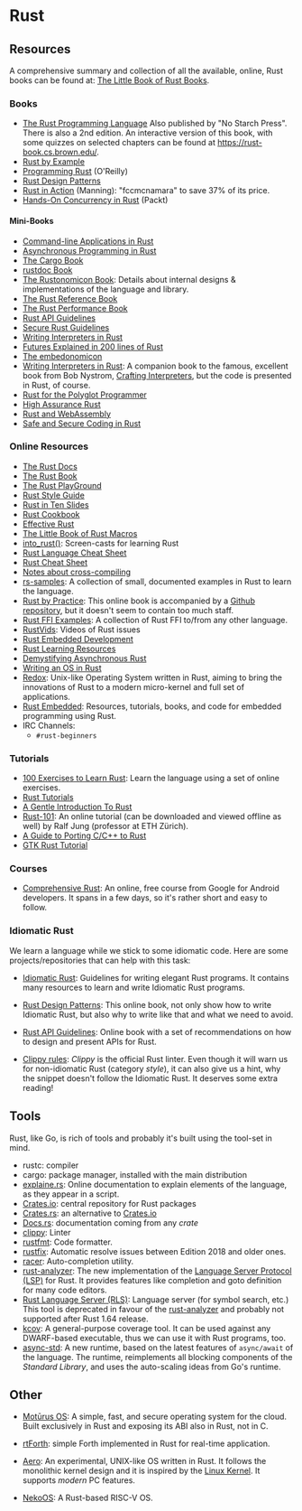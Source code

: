 Rust
====

Resources
---------

A comprehensive summary and collection of all the available, online, Rust books
can be found at: [The Little Book of Rust Books](https://lborb.github.io/book/).

### Books

 - [The Rust Programming Language](https://doc.rust-lang.org/book/)
   Also published by "No Starch Press".  There is also a 2nd edition.
   An interactive version of this book, with some quizzes on selected chapters
   can be found at <https://rust-book.cs.brown.edu/>.
 - [Rust by Example](http://rustbyexample.com/)
 - [Programming Rust](http://shop.oreilly.com/product/0636920040385.do) (O'Reilly)
 - [Rust Design Patterns](https://github.com/rust-unofficial/patterns)
 - [Rust in Action](https://www.manning.com/books/rust-in-action) (Manning):
   "fccmcnamara" to save 37% of its price.
 - [Hands-On Concurrency in Rust](https://www.packtpub.com/application-development/hands-concurrency-rust) (Packt)

#### Mini-Books ####

 - [Command-line Applications in Rust](https://rust-cli.github.io/book/)
 - [Asynchronous Programming in Rust](https://rust-lang.github.io/async-book/)
 - [The Cargo Book](https://doc.rust-lang.org/cargo/)
 - [rustdoc Book](https://doc.rust-lang.org/rustdoc/)
 - [The Rustonomicon Book](https://doc.rust-lang.org/nomicon/):
   Details about internal designs & implementations of the language and library.
 - [The Rust Reference Book](https://doc.rust-lang.org/reference/)
 - [The Rust Performance Book](https://nnethercote.github.io/perf-book/)
 - [Rust API Guidelines](https://rust-lang.github.io/api-guidelines/)
 - [Secure Rust Guidelines](https://anssi-fr.github.io/rust-guide/)
 - [Writing Interpreters in Rust](https://rust-hosted-langs.github.io/book/)
 - [Futures Explained in 200 lines of Rust](https://cfsamson.github.io/books-futures-explained/)
 - [The embedonomicon](https://rust-embedded.github.io/embedonomicon/)
 - [Writing Interpreters in Rust](https://rust-hosted-langs.github.io/book/):
   A companion book to the famous, excellent book from Bob Nystrom,
   [Crafting Interpreters](http://craftinginterpreters.com/), but the code is
   presented in Rust, of course.
 - [Rust for the Polyglot Programmer](https://www.chiark.greenend.org.uk/~ianmdlvl/rust-polyglot/)
 - [High Assurance Rust](https://highassurance.rs/)
 - [Rust and WebAssembly](https://rustwasm.github.io/docs/book/)
 - [Safe and Secure Coding in Rust](https://luk6xff.github.io/other/safe_secure_rust_book/)

### Online Resources

 - [The Rust Docs](https://doc.rust-lang.org/)
 - [The Rust Book](https://doc.rust-lang.org/book/)
 - [The Rust PlayGround](https://play.rust-lang.org/)
 - [Rust Style Guide](https://github.com/rust-lang/rfcs/tree/master/style-guide)
 - [Rust in Ten Slides](https://steveklabnik.github.io/rust-in-ten-slides/)
 - [Rust Cookbook](https://rust-lang-nursery.github.io/rust-cookbook/)
 - [Effective Rust](https://www.lurklurk.org/effective-rust/)
 - [The Little Book of Rust Macros](https://danielkeep.github.io/tlborm/book/)
 - [into_rust()](http://intorust.com/):  Screen-casts for learning Rust
 - [Rust Language Cheat Sheet](https://cheats.rs/)
 - [Rust Cheat Sheet](https://upsuper.github.io/rust-cheatsheet/)
 - [Notes about cross-compiling](https://github.com/japaric/rust-cross)
 - [rs-samples](https://github.com/snowzurfer/rs-samples):
   A collection of small, documented examples in Rust to learn the language.
 - [Rust by Practice](https://practice.rs/):
   This online book is accompanied by a
   [Github repository](https://github.com/sunface/rust-by-practice),
   but it doesn't seem to contain too much staff.
 - [Rust FFI Examples](https://github.com/alexcrichton/rust-ffi-examples):
   A collection of Rust FFI to/from any other language.
 - [RustVids](https://rustvids.github.io/):  Videos of Rust issues
 - [Rust Embedded Development](http://embed.rs/)
 - [Rust Learning Resources](https://github.com/ctjhoa/rust-learning)
 - [Demystifying Asynchronous Rust](https://teh-cmc.github.io/rust-async/html/)
 - [Writing an OS in Rust](http://os.phil-opp.com)
 - [Redox](http://www.redox-os.org/):
   Unix-like Operating System written in Rust, aiming to bring the innovations
   of Rust to a modern micro-kernel and full set of applications.
 - [Rust Embedded](https://github.com/rust-embedded):
   Resources, tutorials, books, and code for embedded programming using Rust.
 - IRC Channels:
   - `#rust-beginners`

### Tutorials ###

 - [100 Exercises to Learn Rust](https://rust-exercises.com/):
   Learn the language using a set of online exercises.
 - [Rust Tutorials](http://www.rust-tutorials.com/)
 - [A Gentle Introduction To Rust](https://stevedonovan.github.io/rust-gentle-intro/readme.html)
 - [Rust-101](https://www.ralfj.de/projects/rust-101/):
   An online tutorial (can be downloaded and viewed offline as well) by Ralf Jung
   (professor at ETH Zürich).
 - [A Guide to Porting C/C++ to Rust](https://locka99.gitbooks.io/a-guide-to-porting-c-to-rust/)
 - [GTK Rust Tutorial](https://mmstick.github.io/gtkrs-tutorials/)

### Courses ###

 - [Comprehensive Rust](https://google.github.io/comprehensive-rust/):
   An online, free course from Google for Android developers.  It spans in a few
   days, so it's rather short and easy to follow.

### Idiomatic Rust ###

We learn a language while we stick to some idiomatic code.  Here are some
projects/repositories that can help with this task:

 - [Idiomatic Rust](https://github.com/mre/idiomatic-rust):
   Guidelines for writing elegant Rust programs.
   It contains many resources to learn and write Idiomatic Rust programs.

 - [Rust Design Patterns](https://rust-unofficial.github.io/patterns/):
   This online book, not only show how to write Idiomatic Rust, but also why to
   write like that and what we need to avoid.

 - [Rust API Guidelines](https://rust-lang.github.io/api-guidelines/):
   Online book with a set of recommendations on how to design and present APIs
   for Rust.

 - [Clippy rules](https://rust-lang.github.io/rust-clippy/):
   _Clippy_ is the official Rust linter.  Even though it will warn us for
   non-idiomatic Rust (category _style_), it can also give us a hint, why the
   snippet doesn't follow the Idiomatic Rust.  It deserves some extra reading!


Tools
-----

Rust, like Go, is rich of tools and probably it's built using the tool-set in
mind.

 - rustc:  compiler
 - cargo:  package manager, installed with the main distribution
 - [explaine.rs](https://jrvidal.github.io/explaine.rs/):
   Online documentation to explain elements of the language, as they appear in a
   script.
 - [Crates.io][crates]: central repository for Rust packages
 - [Crates.rs](https://crates.rs/):  an alternative to [Crates.io][crates]
 - [Docs.rs][docs]:  documentation coming from any *crate*
 - [clippy](https://github.com/Manishearth/rust-clippy):  Linter
 - [rustfmt](https://github.com/rust-lang-nursery/rustfmt):  Code formatter.
 - [rustfix](https://github.com/rust-lang-nursery/rustfix):
   Automatic resolve issues between Edition 2018 and older ones.
 - [racer](https://github.com/phildawes/racer):  Auto-completion utility.
 - [rust-analyzer](https://rust-analyzer.github.io/):
   The new implementation of the
   [Language Server Protocol (LSP)](https://microsoft.github.io/language-server-protocol/)
   for Rust.  It provides features like completion and goto definition for many code editors.
 - [Rust Language Server (RLS)](https://github.com/rust-lang-nursery/rls):
   Language server (for symbol search, etc.)
   This tool is deprecated in favour of the [rust-analyzer](https://rust-analyzer.github.io/)
   and probably not supported after Rust 1.64 release.
 - [kcov](https://github.com/SimonKagstrom/kcov):
   A general-purpose coverage tool.  It can be used against any DWARF-based
   executable, thus we can use it with Rust programs, too.
 - [async-std](https://async.rs/):
   A new runtime, based on the latest features of `async/await` of the language.
   The runtime, reimplements all blocking components of the _Standard Library_,
   and uses the auto-scaling ideas from Go's runtime.


Other
-----

 - [Motūrus OS](https://github.com/moturus/motor-os):
   A simple, fast, and secure operating system for the cloud.
   Built exclusively in Rust and exposing its ABI also in Rust, not in C.

 - [rtForth](https://github.com/chengchangwu/rtforth):  simple Forth implemented in Rust
   for real-time application.

 - [Aero](https://github.com/Andy-Python-Programmer/aero):
   An experimental, UNIX-like OS written in Rust.  It follows the monolithic
   kernel design and it is inspired by the [Linux Kernel](https://kernel.org/).
   It supports _modern_ PC features.

 - [NekoOS](https://github.com/NekoOS-Group/NekoOS):
   A Rust-based RISC-V OS.


[crates]:		https://crates.io/
[docs]:			https://docs.rs/
